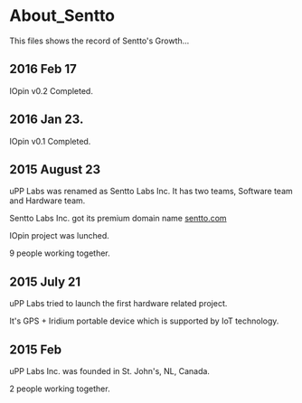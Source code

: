 # About_Sentto
This files shows the record of Sentto's Growth...

## 2016 Feb 17
IOpin v0.2 Completed.


## 2016 Jan 23.
IOpin v0.1 Completed.


## 2015 August 23
uPP Labs was renamed as Sentto Labs Inc. It has two teams, Software team and Hardware team.

Sentto Labs Inc. got its premium domain name [sentto.com](http://sentto.com)

IOpin project was lunched.

9 people working together. 

## 2015 July 21
uPP Labs tried to launch the first hardware related project.

It's GPS + Iridium portable device which is supported by IoT technology. 

## 2015 Feb
uPP Labs Inc. was founded in St. John's, NL, Canada.

2 people working together.

